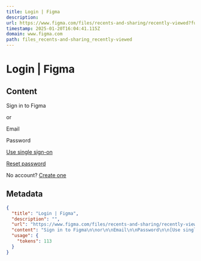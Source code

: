 ```yaml
---
title: Login | Figma
description: 
url: https://www.figma.com/files/recents-and-sharing/recently-viewed?fuid=1255510876644484168
timestamp: 2025-01-20T16:04:41.115Z
domain: www.figma.com
path: files_recents-and-sharing_recently-viewed
---
```


# Login | Figma



## Content

Sign in to Figma

or

Email

Password

[Use single sign-on](https://www.figma.com/files/recents-and-sharing/recently-viewed?fuid=1255510876644484168#)

[Reset password](https://www.figma.com/files/recents-and-sharing/recently-viewed?fuid=1255510876644484168#)

No account? [Create one](https://www.figma.com/files/recents-and-sharing/recently-viewed?fuid=1255510876644484168#)

## Metadata

```json
{
  "title": "Login | Figma",
  "description": "",
  "url": "https://www.figma.com/files/recents-and-sharing/recently-viewed?fuid=1255510876644484168",
  "content": "Sign in to Figma\n\nor\n\nEmail\n\nPassword\n\n[Use single sign-on](https://www.figma.com/files/recents-and-sharing/recently-viewed?fuid=1255510876644484168#)\n\n[Reset password](https://www.figma.com/files/recents-and-sharing/recently-viewed?fuid=1255510876644484168#)\n\nNo account? [Create one](https://www.figma.com/files/recents-and-sharing/recently-viewed?fuid=1255510876644484168#)",
  "usage": {
    "tokens": 113
  }
}
```
